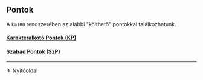 ## Pontok

A `km100` rendszerében az alábbi "költhető" pontokkal találkozhatunk.

#### [Karakteralkotó Pontok (KP)](016_01_kp.md)

#### [Szabad Pontok (SzP)](016_02_szp.md)

---

⚜️ [Nyitóoldal](start.md)
